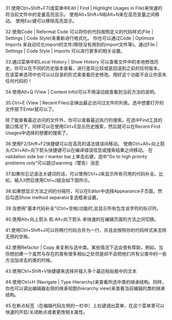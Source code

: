 
31.使用Ctrl+Shift+F7(或菜单中Edit | Find | Highlight Usages in File)来快速的将当前文件中的变量高亮显示。
使用Alt+Shift+N和Alt+N来在高亮变量之间移动。
使用Esc键可以移除高亮显示。

32.使用Code | Reformat Code 可以将你的代码按照定义的代码样式(File | Settings | Code Style)来重新进行格式化。
你也可以通过Code | Optimize Imports 来自动优化import的文件(移除没有用到的import文件等)。通过File | Settings | Code Style | Imports 可以进行更多的相关设置。

33.通过菜单中的Local History | Show History 可以查看文件中的本地修改历史。你可以在不同的历史版本查看，进行差异比较或是回滚到之前的任何版本。
在该菜单选项中也可以以目录的形式来查看历史修改。用好这个功能不会让你丢失任何代码的！ 

34.使用Alt+Q (View | Context Info)可以不用滚动就查看到当前方法的说明。 

35.Ctrl+E (View | Recent Files)会弹出最近访问过文件的列表。选中想要打开的文件按下Enter就可以了。 
 
除了能查看最近访问的文件外，你可以查看最近执行的搜索。在选中Find工具的窗口情况下，同样可以在使用Ctrl+E显示历史搜索，然后就可以在Recent Find Usages中选择的想要的搜索了。
 
36.使用F2/Shift+F2快捷键可以在高亮的语法错误间移动。
使用Ctrl+Alt+向上箭头/Ctrl+Alt+向下箭头快捷键可以在编译错误信息或搜索结果之间移动。
在validation side bar / marker bar上单击右键，选中“Go to high priority problems only”可以跳过warning（警告）消息

37.如果你忘记语法关键词的话，可以使用Ctrl+J来显示所有可用的代码补全。比如，输入it然后使用Ctrl+J就会如下图所示。
 
38.如果想显示方法之间的分隔符，可以在Editor中选择Appearance子页面，然后勾选Show method separator复选框来设置。 

39.当使用“基本代码补全”(Ctrl+空格)功能时,会显示所有包含该字符的标识符。
 
 
40.使用Alt+向上箭头 和 Alt+向下箭头 来快速的在编辑页面的方法之间切换。

41.使用Ctrl+Shift+J可以将两行代码合并为一行，并且会按照你的代码样式来去除无用的空格。 

42.使用Refactor | Copy 来复制与选中类。某些情况下这会很有帮助，例如，当你想创建一个虽然与存在的类有很多相似之处但是却不会把他们共有父类中的一些方法加进去的类的时候。

43.使用Ctrl+Shift+V快捷键来选择并插入多个最近粘贴板中的文本

44.使用Ctrl+H (Navigate | Type Hierarchy)来查看所选中类的继承结构。同样，你也可以调出编辑器右侧的继承视图(hierarchy view)来查看当前编辑的类的继承结构。
 
45.在断点标签（在编辑代码左侧的一栏中）上右键调出菜单，在这个菜单里可以快速的开启/关闭断点或者更改相关属性。 
